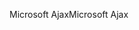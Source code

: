 <span data-ttu-id="dd2aa-101">Microsoft Ajax</span><span class="sxs-lookup"><span data-stu-id="dd2aa-101">Microsoft Ajax</span></span>